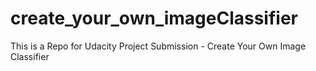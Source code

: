 # create_your_own_imageClassifier
This is a Repo for Udacity Project Submission - Create Your Own Image Classifier
